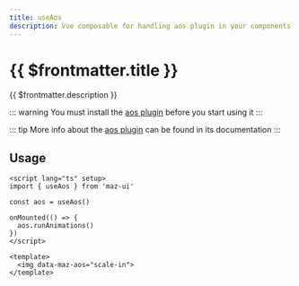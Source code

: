 ```yaml
---
title: useAos
description: Vue composable for handling aos plugin in your components
---
```


# {{ $frontmatter.title }}

{{ $frontmatter.description }}

::: warning
You must install the [aos plugin](./../plugins/aos.md#install) before you start using it
:::

::: tip
More info about the [aos plugin](./../plugins/aos.md) can be found in its documentation
:::

## Usage

```vue
<script lang="ts" setup>
import { useAos } from 'maz-ui'

const aos = useAos()

onMounted(() => {
  aos.runAnimations()
})
</script>

<template>
  <img data-maz-aos="scale-in">
</template>
```
